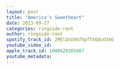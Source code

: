 ```yaml
---
layout: post
title: "America's Sweetheart"
date: 2023-09-27
categories: ringside-rant
author: ringside-rant
spotify_track_id: 2MElQnUXm7XpfTXQduO34G
youtube_video_id: 
apple_track_id: 1000629385087
youtube_metadata: 
---
```


